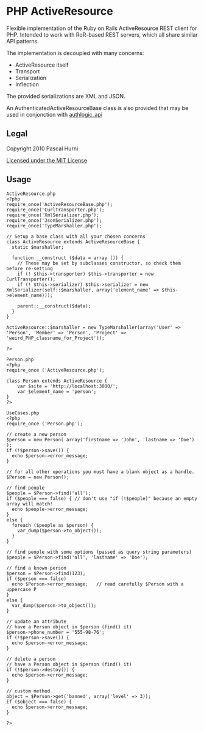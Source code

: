 # PHP ActiveResource

Flexible implementation of the Ruby on Rails ActiveResource REST client for PHP.
Intended to work with RoR-based REST servers, which all share similar
API patterns.

The implementation is decoupled with many concerns:

 - ActiveResource itself
 - Transport
 - Serialization
 - Inflection
  
The provided serializations are XML and JSON.

An AuthenticatedActiveResourceBase class is also provided that may be used in conjonction with [authlogic_api](http://github/phurni/authlogic_api)

## Legal

Copyright 2010 Pascal Hurni

[Licensed under the MIT License](http://www.opensource.org/licenses/mit-license.php)

## Usage

    ActiveResource.php
    <?php
    require_once('ActiveResourceBase.php');
    require_once('CurlTransporter.php');
    require_once('XmlSerializer.php');
    require_once('JsonSerializer.php');
    require_once('TypeMarshaller.php');

    // Setup a base class with all your chosen concerns
    class ActiveResource extends ActiveResourceBase {
      static $marshaller;

      function __construct ($data = array ()) {
        // These may be set by subclasses constructor, so check them before re-setting
        if (! $this->transporter) $this->transporter = new CurlTransporter();
        if (! $this->serializer) $this->serializer = new XmlSerializer(self::$marshaller, array('element_name' => $this->element_name)));
    
        parent::__construct($data);
      }
    }

    ActiveResource::$marshaller = new TypeMarshaller(array('User' => 'Person', 'Member' => 'Person', 'Project' => 'weird_PHP_classname_for_Project'));
    
    ?>

    Person.php
    <?php
    require_once ('ActiveResource.php');

    class Person extends ActiveResource {
        var $site = 'http://localhost:3000/';
        var $element_name = 'person';
    }
    ?>

    UseCases.php
    <?php
    require_once ('Person.php');

    // create a new person
    $person = new Person( array('firstname => 'John', 'lastname => 'Doe') );
    if (!$person->save()) {
      echo $person->error_message;
    }

    // for all other operations you must have a blank object as a handle.
    $Person = new Person();

    // find people
    $people = $Person->find('all');
    if ($people === false) { // don't use "if (!$people)" because an empty array will match!
      echo $people->error_message;
    }
    else {
      foreach ($people as $person) {
        var_dump($person->to_object());
      }
    }
 
    // find people with some options (passed as query string parameters)
    $people = $Person->find('all', 'lastname' => 'Doe');

    // find a known person
    $person = $Person->find(123);
    if ($person === false)
      echo $Person->error_message;   // read carefully $Person with a uppercase P
    }
    else {
      var_dump($person->to_object());
    }

    // update an attribute
    // have a Person object in $person (find() it) 
    $person->phone_number = '555-98-76';
    if (!$person->save()) {
      echo $person->error_message;
    }

    // delete a person
    // have a Person object in $person (find() it) 
    if (!$person->destoy()) {
      echo $person->error_message;
    }
 
    // custom method
    object = $Person->get('banned', array('level' => 3));
    if ($object === false) {
      echo $person->error_message;
    }

    ?>
